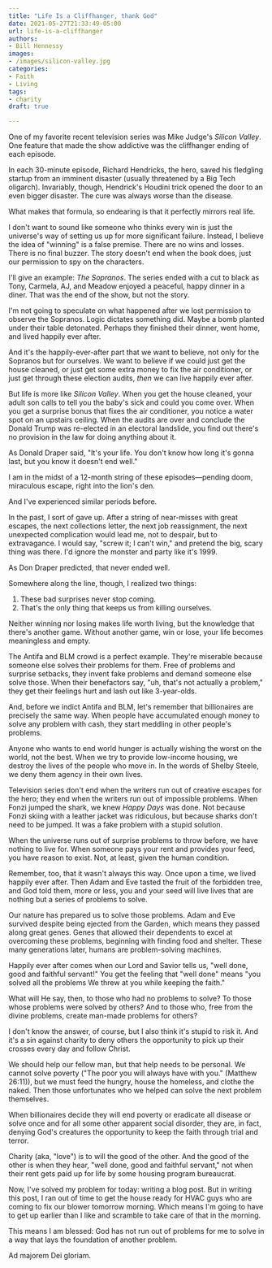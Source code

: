 ```yaml
---
title: "Life Is a Cliffhanger, thank God"
date: 2021-05-27T21:33:49-05:00
url: life-is-a-cliffhanger
authors: 
- Bill Hennessy
images: 
- /images/silicon-valley.jpg
categories: 
- Faith
- Living
tags: 
- charity
draft: true

---
```



One of my favorite recent television series was Mike Judge's *Silicon Valley*. One feature that made the show addictive was the cliffhanger ending of each episode.

In each 30-minute episode, Richard Hendricks, the hero, saved his fledgling startup from an imminent disaster (usually threatened by a Big Tech oligarch). Invariably, though, Hendrick's Houdini trick opened the door to an even bigger disaster. The cure was always worse than the disease.

What makes that formula, so endearing is that it perfectly mirrors real life. 

I don't want to sound like someone who thinks every win is just the universe's way of setting us up for more significant failure. Instead, I believe the idea of "winning" is a false premise. There are no wins and losses. There is no final buzzer. The story doesn't end when the book does, just our permission to spy on the characters. 

I'll give an example: *The Sopranos*. The series ended with a cut to black as Tony, Carmela, AJ, and Meadow enjoyed a peaceful, happy dinner in a diner. That was the end of the show, but not the story. 

I'm not going to speculate on what happened after we lost permission to observe the Sopranos. Logic dictates something did. Maybe a bomb planted under their table detonated. Perhaps they finished their dinner, went home, and lived happily ever after. 

And it's the happily-ever-after part that we want to believe, not only for the Sopranos but for ourselves. We want to believe if we could just get the house cleaned, or just get some extra money to fix the air conditioner, or just get through these election audits, *then* we can live happily ever after. 

But life is more like *Silicon Valley*. When you get the house cleaned, your adult son calls to tell you the baby's sick and could you come over. When you get a surprise bonus that fixes the air conditioner, you notice a water spot on an upstairs ceiling. When the audits are over and conclude the Donald Trump was re-elected in an electoral landslide, you find out there's no provision in the law for doing anything about it. 

As Donald Draper said, "It's your life. You don't know how long it's gonna last, but you know it doesn't end well."

I am in the midst of a 12-month string of these episodes—pending doom, miraculous escape, right into the lion's den. 

And I've experienced similar periods before. 

In the past, I sort of gave up. After a string of near-misses with great escapes, the next collections letter, the next job reassignment, the next unexpected complication would lead me, not to despair, but to extravagance. I would say, "screw it; I can't win," and pretend the big, scary thing was there. I'd ignore the monster and party like it's 1999.

As Don Draper predicted, that never ended well. 

Somewhere along the line, though, I realized two things:

1. These bad surprises never stop coming.
2. That's the only thing that keeps us from killing ourselves.

Neither winning nor losing makes life worth living, but the knowledge that there's another game. Without another game, win or lose, your life becomes meaningless and empty. 

The Antifa and BLM crowd is a perfect example. They're miserable because someone else solves their problems for them. Free of problems and surprise setbacks, they invent fake problems and demand someone else solve those. When their benefactors say, "uh, that's not actually a problem," they get their feelings hurt and lash out like 3-year-olds. 

And, before we indict Antifa and BLM, let's remember that billionaires are precisely the same way. When people have accumulated enough money to solve any problem with cash, they start meddling in other people's problems.

Anyone who wants to end world hunger is actually wishing the worst on the world, not the best. When we try to provide low-income housing, we destroy the lives of the people who move in. In the words of Shelby Steele, we deny them agency in their own lives. 

Television series don't end when the writers run out of creative escapes for the hero; they end when the writers run out of impossible problems. When Fonzi jumped the shark, we knew *Happy Days* was done. Not because Fonzi skiing with a leather jacket was ridiculous, but because sharks don't need to be jumped. It was a fake problem with a stupid solution. 

When the universe runs out of surprise problems to throw before, we have nothing to live for. When someone pays your rent and provides your feed, you have reason to exist. Not, at least, given the human condition. 

Remember, too, that it wasn't always this way. Once upon a time, we lived happily ever after. Then Adam and Eve tasted the fruit of the forbidden tree, and God told them, more or less, you and your seed will live lives that are nothing but a series of problems to solve. 

Our nature has prepared us to solve those problems. Adam and Eve survived despite being ejected from the Garden, which means they passed along great genes. Genes that allowed their dependents to excel at overcoming these problems, beginning with finding food and shelter. These many generations later, humans are problem-solving machines. 

Happily ever after comes when our Lord and Savior tells us, "well done, good and faithful servant!" You get the feeling that "well done" means "you solved all the problems We threw at you while keeping the faith." 

What will He say, then, to those who had no problems to solve? To those whose problems were solved by others? And to those who, free from the divine problems, create man-made problems for others? 

I don't know the answer, of course, but I also think it's stupid to risk it. And it's a sin against charity to deny others the opportunity to pick up their crosses every day and follow Christ. 

We should help our fellow man, but that help needs to be personal. We cannot solve poverty ("The poor you will always have with you." (Matthew 26:11)), but we must feed the hungry, house the homeless, and clothe the naked. Then those unfortunates who we helped can solve the next problem themselves. 

When billionaires decide they will end poverty or eradicate all disease or solve once and for all some other apparent social disorder, they are, in fact, denying God's creatures the opportunity to keep the faith through trial and terror. 

Charity (aka, "love") is to will the good of the other. And the good of the other is when they hear, "well done, good and faithful servant," not when their rent gets paid up for life by some housing program bureaucrat. 

Now, I've solved my problem for today: writing a blog post. But in writing this post, I ran out of time to get the house ready for HVAC guys who are coming to fix our blower tomorrow morning. Which means I'm going to have to get up earlier than I like and scramble to take care of that in the morning. 

This means I am blessed: God has not run out of problems for me to solve in a way that lays the foundation of another problem. 

Ad majorem Dei gloriam. 